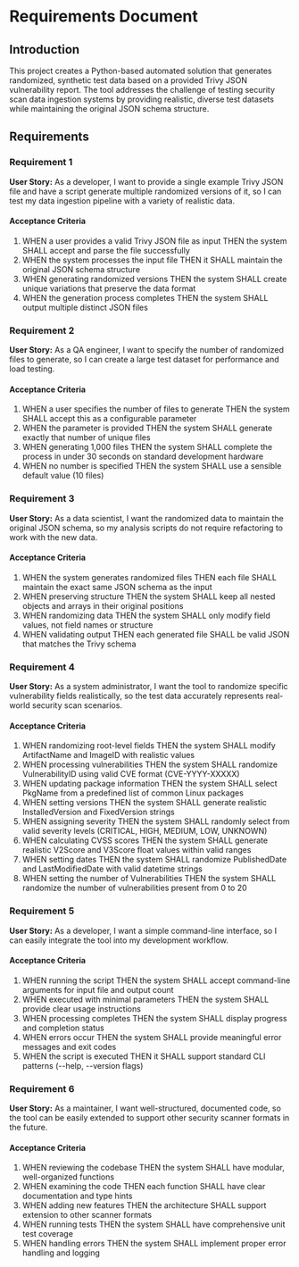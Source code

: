 # Requirements Document

## Introduction

This project creates a Python-based automated solution that generates randomized, synthetic test data based on a provided Trivy JSON vulnerability report. The tool addresses the challenge of testing security scan data ingestion systems by providing realistic, diverse test datasets while maintaining the original JSON schema structure.

## Requirements

### Requirement 1

**User Story:** As a developer, I want to provide a single example Trivy JSON file and have a script generate multiple randomized versions of it, so I can test my data ingestion pipeline with a variety of realistic data.

#### Acceptance Criteria

1. WHEN a user provides a valid Trivy JSON file as input THEN the system SHALL accept and parse the file successfully
2. WHEN the system processes the input file THEN it SHALL maintain the original JSON schema structure
3. WHEN generating randomized versions THEN the system SHALL create unique variations that preserve the data format
4. WHEN the generation process completes THEN the system SHALL output multiple distinct JSON files

### Requirement 2

**User Story:** As a QA engineer, I want to specify the number of randomized files to generate, so I can create a large test dataset for performance and load testing.

#### Acceptance Criteria

1. WHEN a user specifies the number of files to generate THEN the system SHALL accept this as a configurable parameter
2. WHEN the parameter is provided THEN the system SHALL generate exactly that number of unique files
3. WHEN generating 1,000 files THEN the system SHALL complete the process in under 30 seconds on standard development hardware
4. WHEN no number is specified THEN the system SHALL use a sensible default value (10 files)

### Requirement 3

**User Story:** As a data scientist, I want the randomized data to maintain the original JSON schema, so my analysis scripts do not require refactoring to work with the new data.

#### Acceptance Criteria

1. WHEN the system generates randomized files THEN each file SHALL maintain the exact same JSON schema as the input
2. WHEN preserving structure THEN the system SHALL keep all nested objects and arrays in their original positions
3. WHEN randomizing data THEN the system SHALL only modify field values, not field names or structure
4. WHEN validating output THEN each generated file SHALL be valid JSON that matches the Trivy schema

### Requirement 4

**User Story:** As a system administrator, I want the tool to randomize specific vulnerability fields realistically, so the test data accurately represents real-world security scan scenarios.

#### Acceptance Criteria

1. WHEN randomizing root-level fields THEN the system SHALL modify ArtifactName and ImageID with realistic values
2. WHEN processing vulnerabilities THEN the system SHALL randomize VulnerabilityID using valid CVE format (CVE-YYYY-XXXXX)
3. WHEN updating package information THEN the system SHALL select PkgName from a predefined list of common Linux packages
4. WHEN setting versions THEN the system SHALL generate realistic InstalledVersion and FixedVersion strings
5. WHEN assigning severity THEN the system SHALL randomly select from valid severity levels (CRITICAL, HIGH, MEDIUM, LOW, UNKNOWN)
6. WHEN calculating CVSS scores THEN the system SHALL generate realistic V2Score and V3Score float values within valid ranges
7. WHEN setting dates THEN the system SHALL randomize PublishedDate and LastModifiedDate with valid datetime strings
8. WHEN setting the number of Vulnerabilities THEN the system SHALL randomize the number of vulnerabilities present from 0 to 20

### Requirement 5

**User Story:** As a developer, I want a simple command-line interface, so I can easily integrate the tool into my development workflow.

#### Acceptance Criteria

1. WHEN running the script THEN the system SHALL accept command-line arguments for input file and output count
2. WHEN executed with minimal parameters THEN the system SHALL provide clear usage instructions
3. WHEN processing completes THEN the system SHALL display progress and completion status
4. WHEN errors occur THEN the system SHALL provide meaningful error messages and exit codes
5. WHEN the script is executed THEN it SHALL support standard CLI patterns (--help, --version flags)

### Requirement 6

**User Story:** As a maintainer, I want well-structured, documented code, so the tool can be easily extended to support other security scanner formats in the future.

#### Acceptance Criteria

1. WHEN reviewing the codebase THEN the system SHALL have modular, well-organized functions
2. WHEN examining the code THEN each function SHALL have clear documentation and type hints
3. WHEN adding new features THEN the architecture SHALL support extension to other scanner formats
4. WHEN running tests THEN the system SHALL have comprehensive unit test coverage
5. WHEN handling errors THEN the system SHALL implement proper error handling and logging